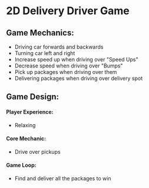 # 2D Delivery Driver Game

## Game Mechanics:
- Driving car forwards and backwards
- Turning car left and right
- Increase speed up when driving over "Speed Ups"
- Decrease speed when driving over "Bumps"
- Pick up packages when driving over them
- Delivering packages when driving over delivery spot

## Game Design:
#### Player Experience:
  - Relaxing
#### Core Mechanic:
  - Drive over pickups
#### Game Loop:
  - Find and deliver all the packages to win
